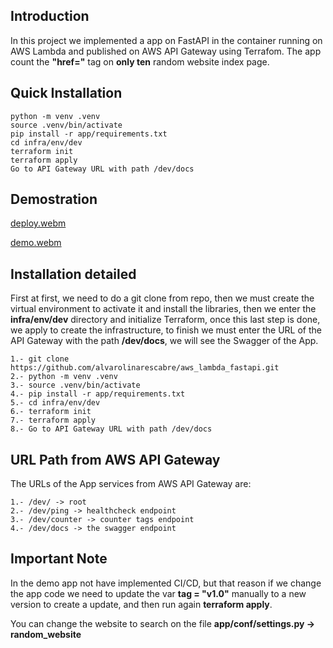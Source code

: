 ## Introduction
In this project we implemented a app on FastAPI in the container running on AWS Lambda and published on AWS API Gateway
using Terrafom. The app count the **"href="** tag on **only ten** random website index page.

## Quick Installation
    python -m venv .venv
    source .venv/bin/activate
    pip install -r app/requirements.txt
    cd infra/env/dev
    terraform init
    terraform apply
    Go to API Gateway URL with path /dev/docs
    
## Demostration

[deploy.webm](https://github.com/alvarolinarescabre/aws_lambda_fastapi/assets/12623570/adf957a3-f082-4748-b44b-da4d171e3bb2)

[demo.webm](https://github.com/alvarolinarescabre/aws_lambda_fastapi/assets/12623570/79c80fa1-3be6-4649-865f-93b89f53ac84)

## Installation detailed

First at first, we need to do a git clone from repo, 
then we must create the virtual environment to activate it and install the libraries, then we enter the **infra/env/dev**
directory and initialize Terraform, once this last step is done, we apply to create the infrastructure, to finish we
must enter the URL of the API Gateway with the path **/dev/docs**, we will see the Swagger of the App.

    1.- git clone  https://github.com/alvarolinarescabre/aws_lambda_fastapi.git
    2.- python -m venv .venv
    3.- source .venv/bin/activate
    4.- pip install -r app/requirements.txt
    5.- cd infra/env/dev
    6.- terraform init
    7.- terraform apply
    8.- Go to API Gateway URL with path /dev/docs


## URL Path from AWS API Gateway

The URLs of the App services from AWS API Gateway are:

    1.- /dev/ -> root
    2.- /dev/ping -> healthcheck endpoint
    3.- /dev/counter -> counter tags endpoint
    4.- /dev/docs -> the swagger endpoint

## Important Note

In the demo app not have implemented CI/CD, but that reason if we change the app code we need to update the var
**tag = "v1.0"** manually to a new version to create a update, and then run again **terraform apply**.

You can change the website to search on the file **app/conf/settings.py -> random_website**
